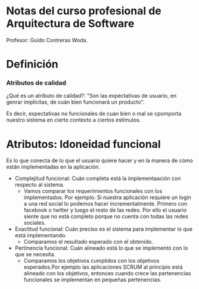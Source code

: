 # Notas del curso profesional de Arquitectura de Software

Profesor: Guido Contreras Woda.

# Definición

### Atributos de calidad

¿Qué es un atributo de calidad?: "Son las expectativas de usuario, en genrar implícitas, de cuán bien funcionará un producto".

Es decir, expectativas no funcionales de cuan bien o mal se cpomporta nuestro sistema en cierto contexto a ciertos estímulos.

# Atributos: Idoneidad funcional

Es lo que conecta de lo que el usuario quiere hacer y en la manera de cómo están implementadas en la aplicación.

- Complejitud funcional: Cuán completa está la implementaación con respecto al sistema.
  - Vamos comparar los requerimientos funcionales con los implementados. Por ejemplo: Si nuestra aplicación requiere un login a una red social lo podemos hacer incrementalmente. Primero con facebook o twitter y luego el resto de las redes. Por ello el usuario siente que no está completo porque no cuenta con todas las redes sociales.
- Exactitud funcional: Cuán preciso es el sistema para implementar lo que está implementando.
  - Comparamos el resultado esperado con el obtenido.
- Pertinencia funcional: Cuán alineado está lo que se implementó con lo que se necesita.
  - Comparamos los objetivos cumplidos con los objetivos esperados.Por ejemplo las aplicaciones SCRUM al principio está alineado con los objetivos, entonces cuando crece las pertenencias funcionales se implementan en pequeñas pertenencias.


